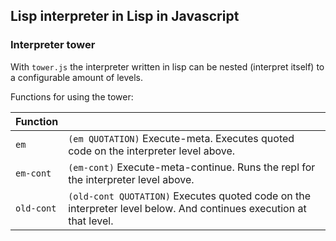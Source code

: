 Lisp interpreter in Lisp in Javascript
---

### Interpreter tower

With `tower.js` the interpreter written in lisp can be nested (interpret itself) to a configurable amount of levels.

Functions for using the tower:

| Function |   |
|----------|---|
| `em`      | `(em QUOTATION)` Execute-meta. Executes quoted code on the interpreter level above. |
| `em-cont`      | `(em-cont)` Execute-meta-continue. Runs the repl for the interpreter level above. |
| `old-cont`      | `(old-cont QUOTATION)` Executes quoted code on the interpreter level below. And continues execution at that level. |